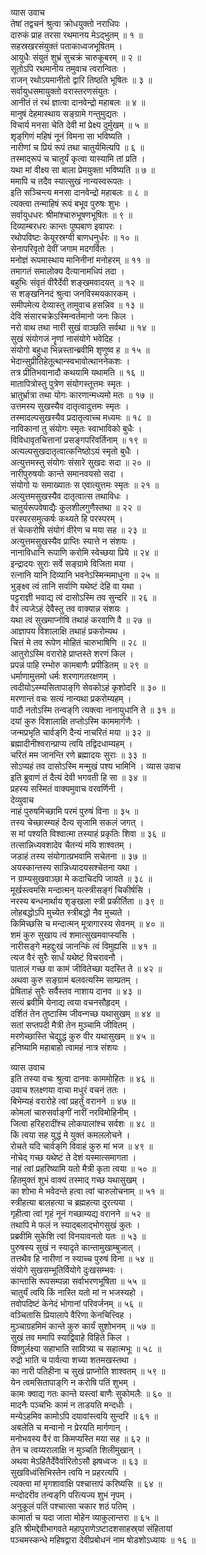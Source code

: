 व्यास उवाच  
तेषां तद्वचनं श्रुत्वा क्रोधयुक्तो नराधिपः ।  
दारुकं प्राह तरसा रथमानय मेऽद्‌भुतम् ॥ १ ॥  
सहस्रखरसंयुक्तं पताकाध्वजभूषितम् ।  
आयुधैः संयुतं शुभ्रं सुचक्रं चारुकूबरम् ॥ २ ॥  
सूतोऽपि रथमानीय तमुवाच त्वरान्वितः ।  
राजन् रथोऽयमानीतो द्वारि तिष्ठति भूषितः ॥ ३ ॥  
सर्वायुधसमायुक्तो वरास्तरणसंयुतः ।  
आनीतं तं रथं ज्ञात्वा दानवेन्द्रो महाबलः ॥ ४ ॥  
मानुषं देहमास्थाय सङ्ग्रामे गन्तुमुद्यतः ।  
विचार्य मनसा चेति देवी मां प्रेक्ष्य दुर्मुखम् ॥ ५ ॥  
शृङ्‌गिणं महिषं नूनं विमना सा भविष्यति ।  
नारीणां च प्रियं रूपं तथा चातुर्यमित्यपि ॥ ६ ॥  
तस्माद्‌रूपं च चातुर्यं कृत्वा यास्यामि तां प्रति ।  
यथा मां वीक्ष्य सा बाला प्रेमयुक्ता भविष्यति ॥ ७ ॥  
ममापि च तदैव स्यात्सुखं नान्यस्वरूपतः ।  
इति सञ्चिन्त्य मनसा दानवेन्द्रो महाबलः ॥ ८ ॥  
त्यक्त्वा तन्माहिषं रूपं बभूव पुरुषः शुभः ।  
सर्वायुधधरः श्रीमांश्चारुभूषणभूषितः ॥ ९ ॥  
दिव्याम्बरधरः कान्तः पुष्पबाण इवापरः ।  
रथोपविष्टः केयूरस्रग्वी बाणधनुर्धरः ॥ १० ॥  
सेनापरिवृतो देवीं जगाम मदगर्वितः ।  
मनोज्ञं रूपमास्थाय मानिनीनां मनोहरम् ॥ ११ ॥  
तमागतं समालोक्य दैत्यानामधिपं तदा ।  
बहुभिः संवृतं वीरैर्देवी शङ्खमवादयत् ॥ १२ ॥  
स शङ्खनिनदं श्रुत्वा जनविस्मयकारकम् ।  
समीपमेत्य देव्यास्तु तामुवाच हसन्निव ॥ १३ ॥  
देवि संसारचक्रेऽस्मिन्वर्तमानो जनः किल ।  
नरो वाथ तथा नारी सुखं वाञ्छति सर्वथा ॥ १४ ॥  
सुखं संयोगजं नॄणां नासंयोगे भवेदिह ।  
संयोगो बहुधा भिन्नस्तान्ब्रवीमि शृणुष्व ह ॥ १५ ॥  
भेदान्सुप्रीतिहेतूत्थान्स्वभावोत्थाननेकशः ।  
तत्र प्रीतिभवानादौ कथयामि यथामति ॥ १६ ॥  
मातापित्रोस्तु पुत्रेण संयोगस्तूत्तमः स्मृतः ।  
भ्रातुर्भ्रात्रा तथा योगः कारणान्मध्यमो मतः ॥ १७ ॥  
उत्तमस्य सुखस्यैव दातृत्वादुत्तमः स्मृतः ।  
तस्मादल्पसुखस्यैव प्रदातृत्वाच्च मध्यमः ॥ १८ ॥  
नाविकानां तु संयोगः स्मृतः स्वाभाविको बुधैः ।  
विविधावृतचित्तानां प्रसङ्गपरिवर्तिनाम् ॥ १९ ॥  
अत्यल्पसुखदातृत्वात्कनिष्ठोऽयं स्मृतो बुधैः ।  
अत्युत्तमस्तु संयोगः संसारे सुखदः सदा ॥ २० ॥  
नारीपुरुषयोः कान्ते समानवयसो सदा ।  
संयोगो यः समाख्यातः स एवात्युत्तमः स्मृतः ॥ २१ ॥  
अत्युत्तमसुखस्यैव दातृत्वात्स तथाविधः ।  
चातुर्यरूपवेषाद्यैः कुलशीलगुणैस्तथा ॥ २२ ॥  
परस्परसमुत्कर्षः कथ्यते हि परस्परम् ।  
तं चेत्करोषि संयोगं वीरेण च मया सह ॥ २३ ॥  
अत्युत्तमसुखस्यैव प्राप्तिः स्यात्ते न संशयः ।  
नानाविधानि रूपाणि करोमि स्वेच्छया प्रिये ॥ २४ ॥  
इन्द्रादयः सुराः सर्वे सङ्ग्रामे विजिता मया ।  
रत्नानि यानि दिव्यानि भवनेऽस्मिन्ममाधुना ॥ २५ ॥  
भुङ्क्ष्व त्वं तानि सर्वाणि यथेष्टं देहि वा यथा ।  
पट्टराज्ञी भवाद्य त्वं दासोऽस्मि तव सुन्दरि ॥ २६ ॥  
वैरं त्यजेऽहं देवैस्तु तव वाक्यान्न संशयः ।  
यथा त्वं सुखमाप्नोषि तथाहं करवाणि वै ॥ २७ ॥  
आज्ञापय विशालाक्षि तथाहं प्रकरोम्यथ ।  
चित्तं मे तव रूपेण मोहितं चारुभाषिणि ॥ २८ ॥  
आतुरोऽस्मि वरारोहे प्राप्तस्ते शरणं किल ।  
प्रपन्नं पाहि रम्भोरु कामबाणैः प्रपीडितम् ॥ २९ ॥  
धर्माणामुत्तमो धर्मः शरणागतरक्षणम् ।  
त्वदीयोऽस्म्यसितापाङ्‌गि सेवकोऽहं कृशोदरि ॥ ३० ॥  
मरणान्तं वचः सत्यं नान्यथा प्रकरोम्यहम् ।  
पादौ नतोऽस्मि तन्वङ्‌गि त्यक्त्वा नानायुधानि ते ॥ ३१ ॥  
दयां कुरु विशालाक्षि तप्तोऽस्मि काममार्गणैः ।  
जन्मप्रभृति चार्वङ्‌गि दैन्यं नाचरितं मया ॥ ३२ ॥  
ब्रह्मादीनीश्वरान्प्राप्य त्वयि तद्विदधाम्यहम् ।  
चरितं मम जानन्ति रणे ब्रह्मादयः सुराः ॥ ३३ ॥  
सोऽप्यहं तव दासोऽस्मि मन्मुखं पश्य भामिनि ।
व्यास उवाच  
इति ब्रुवाणं तं दैत्यं देवी भगवती हि सा ॥ ३४ ॥  
प्रहस्य सस्मितं वाक्यमुवाच वरवर्णिनी ।  
देव्युवाच  
नाहं पुरुषमिच्छामि परमं पुरुषं विना ॥ ३५ ॥  
तस्य चेच्छास्म्यहं दैत्य सृजामि सकलं जगत् ।  
स मां पश्यति विश्वात्मा तस्याहं प्रकृतिः शिवा ॥ ३६ ॥  
तत्सान्निध्यवशादेव चैतन्यं मयि शाश्वतम् ।  
जडाहं तस्य संयोगात्प्रभवामि सचेतना ॥ ३७ ॥  
अयस्कान्तस्य सान्निध्यादयसश्चेतना यथा ।  
न ग्राम्यसुखवाञ्छा मे कदाचिदपि जायते ॥ ३८ ॥  
मूर्खस्त्वमसि मन्दात्मन् यत्स्त्रीसङ्गं चिकीर्षसि ।  
नरस्य बन्धनार्थाय शृङ्खला स्त्री प्रकीर्तिता ॥ ३९ ॥  
लोहबद्धोऽपि मुच्येत स्त्रीबद्धो नैव मुच्यते ।  
किमिच्छसि च मन्दात्मन् मूत्रागारस्य सेवनम् ॥ ४० ॥  
शमं कुरु सुखाय त्वं शमात्सुखमवाप्स्यसि ।  
नारीसङ्गे महद्दुःखं जानन्किं त्वं विमुह्यसि ॥ ४१ ॥  
त्यज वैरं सुरैः सार्धं यथेष्टं विचरावनौ ।  
पातालं गच्छ वा कामं जीवितेच्छा यदस्ति ते ॥ ४२ ॥  
अथवा कुरु सङ्ग्रामं बलवत्यस्मि साम्प्रतम् ।  
प्रेषिताहं सुरैः सर्वैस्तव नाशाय दानव ॥ ४३ ॥  
सत्यं ब्रवीमि येनाद्य त्वया वचनसौहृदम् ।  
दर्शितं तेन तुष्टास्मि जीवन्गच्छ यथासुखम् ॥ ४४ ॥  
सतां सप्तपदी मैत्री तेन मुञ्चामि जीवितम् ।  
मरणेच्छास्ति चेद्युद्धं कुरु वीर यथासुखम् ॥ ४५ ॥  
हनिष्यामि महाबाहो त्वामहं नात्र संशयः ।  
  
व्यास उवाच  
इति तस्या वचः श्रुत्वा दानवः काममोहितः ॥ ४६ ॥  
उवाच श्लक्ष्णया वाचा मधुरं वचनं ततः ।  
बिभेम्यहं वरारोहे त्वां प्रहर्तुं वरानने ॥ ४७ ॥  
कोमलां चारुसर्वाङ्गीं नारीं नरविमोहिनीम् ।  
जित्वा हरिहरादींश्च लोकपालांश्च सर्वशः ॥ ४८ ॥  
किं त्वया सह युद्धं मे युक्तं कमललोचने ।  
रोचते यदि चार्वङ्‌गि विवाहं कुरु मां भज ॥ ४९ ॥  
नोचेद्‌ गच्छ यथेष्टं ते देशं यस्मात्समागता ।  
नाहं त्वां प्रहरिष्यामि यतो मैत्री कृता त्वया ॥ ५० ॥  
हितमुक्तं शुभं वाक्यं तस्माद्‌ गच्छ यथासुखम् ।  
का शोभा मे भवेदन्ते हत्वा त्वां चारुलोचनाम् ॥ ५१ ॥  
स्त्रीहत्या बालहत्या च ब्रह्महत्या दुरत्यया ।  
गृहीत्वा त्वां गृहं नूनं गच्छाम्यद्य वरानने ॥ ५२ ॥  
तथापि मे फलं न स्याद्‌बलाद्‌भोगसुखं कुतः ।  
प्रब्रवीमि सुकेशि त्वां विनयावनतो यतः ॥ ५३ ॥  
पुरुषस्य सुखं न स्यादृते कान्तामुखाम्बुजात् ।  
तत्तथैव हि नारीणां न स्याच्च पुरुषं विना ॥ ५४ ॥  
संयोगे सुखसम्भूतिर्वियोगे दुःखसम्भवः ।  
कान्तासि रूपसम्पन्ना सर्वाभरणभूषिता ॥ ५५ ॥  
चातुर्यं त्वयि किं नास्ति यतो मां न भजस्यहो ।  
तवोपदिष्टं केनेदं भोगानां परिवर्जनम् ॥ ५६ ॥  
वञ्चितासि प्रियालापे वैरिणा केनचित्त्विह ।  
मुञ्चाग्रहमिमं कान्ते कुरु कार्यं सुशोभनम् ॥ ५७ ॥  
सुखं तव ममापि स्याद्विवाहे विहिते किल ।  
विष्णुर्लक्ष्या सहाभाति सावित्र्या च सहात्मभूः ॥ ५८ ॥  
रुद्रो भाति च पार्वत्या शच्या शतमखस्तथा ।  
का नारी पतिहीना च सुखं प्राप्नोति शाश्वतम् ॥ ५९ ॥  
येन त्वमसितापाङ्‌गि न करोषि पतिं शुभम् ।  
कामः क्वाद्य गतः कान्ते यस्त्वां बाणैः सुकोमलैः ॥ ६० ॥  
मादनैः पञ्चभिः कामं न ताडयति मन्दधीः ।  
मन्येऽहमिव कामोऽपि दयावांस्त्वयि सुन्दरि ॥ ६१ ॥  
अबलेति च मन्वानो न प्रेरयति मार्गणान् ।  
मनोभवस्य वैरं वा किमप्यस्ति मया सह ॥ ६२ ॥  
तेन च त्वय्यरालाक्षि न मुञ्चति शिलीमुखान् ।  
अथवा मेऽहितैर्देवैर्वारितोऽसौ झषध्वजः ॥ ६३ ॥  
सुखविध्वंसिभिस्तेन त्वयि न प्रहरत्यपि ।  
त्यक्त्वा मां मृगशावाक्षि पश्चात्तापं करिष्यसि ॥ ६४ ॥  
मन्दोदरीव तन्वङ्‌गि परित्यज्य शुभं नृपम् ।  
अनुकूलं पतिं पश्चात्सा चकार शठं पतिम् ।  
कामार्ता च यदा जाता मोहेन व्याकुलान्तरा ॥ ६५ ॥  
इति श्रीमद्देवीभागवते महापुराणेऽष्टादशसाहस्र्यां संहितायां  
पञ्चमस्कन्धे महिषद्वारा देवीप्रबोधनं नाम षोडशोऽध्यायः ॥ १६ ॥
